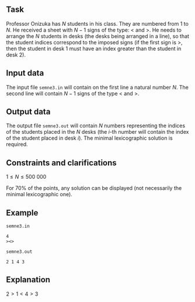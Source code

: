 ## Task

Professor Onizuka has $N$ students in his class. They are numbered from $1$ to $N$. He received a sheet with $N - 1$ signs of the type: $<$ and $>$. He needs to arrange the $N$ students in desks (the desks being arranged in a line), so that the student indices correspond to the imposed signs (if the first sign is $>$, then the student in desk $1$ must have an index greater than the student in desk $2$).

## Input data

The input file `semne3.in` will contain on the first line a natural number $N$. The second line will contain $N - 1$ signs of the type $<$ and $>$.

## Output data

The output file `semne3.out` will contain $N$ numbers representing the indices of the students placed in the $N$ desks (the $i$-th number will contain the index of the student placed in desk $i$). The minimal lexicographic solution is required.

## Constraints and clarifications

$1 \leq N \leq 500\ 000$

For $70\%$ of the points, any solution can be displayed (not necessarily the minimal lexicographic one).

## Example

`semne3.in`

```
4
><>
```

`semne3.out`

```
2 1 4 3
```

## Explanation

$2 > 1 < 4 > 3$

